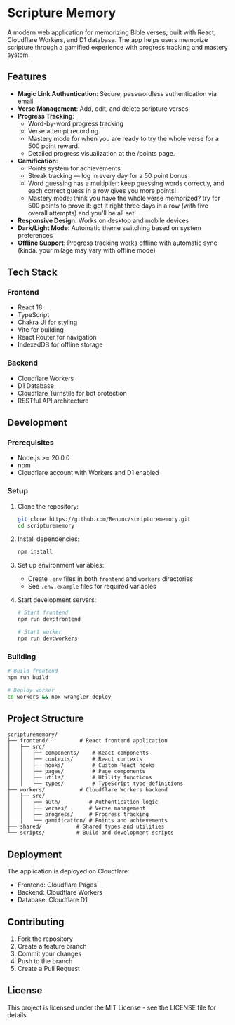 # Scripture Memory

A modern web application for memorizing Bible verses, built with React, Cloudflare Workers, and D1 database. The app helps users memorize scripture through a gamified experience with progress tracking and mastery system.

## Features

- **Magic Link Authentication**: Secure, passwordless authentication via email
- **Verse Management**: Add, edit, and delete scripture verses
- **Progress Tracking**: 
  - Word-by-word progress tracking
  - Verse attempt recording
  - Mastery mode for when you are ready to try the whole verse for a 500 point reward.
  - Detailed progress visualization at the /points page.
- **Gamification**:
  - Points system for achievements
  - Streak tracking — log in every day for a 50 point bonus
  - Word guessing has a multiplier: keep guessing words correctly, and each correct guess in a row gives you more points!
  - Mastery mode: think you have the whole verse memorized? try for 500 points to prove it: get it right three days in a row (with five overall attempts) and you'll be all set!
- **Responsive Design**: Works on desktop and mobile devices
- **Dark/Light Mode**: Automatic theme switching based on system preferences
- **Offline Support**: Progress tracking works offline with automatic sync (kinda. your milage may vary with offline mode)

## Tech Stack

### Frontend
- React 18
- TypeScript
- Chakra UI for styling
- Vite for building
- React Router for navigation
- IndexedDB for offline storage

### Backend
- Cloudflare Workers
- D1 Database
- Cloudflare Turnstile for bot protection
- RESTful API architecture

## Development

### Prerequisites 
- Node.js >= 20.0.0 
- npm
- Cloudflare account with Workers and D1 enabled

### Setup

1. Clone the repository:
   ```bash
   git clone https://github.com/Benunc/scripturememory.git
   cd scripturememory
   ```

2. Install dependencies:
   ```bash
   npm install
   ```

3. Set up environment variables:
   - Create `.env` files in both `frontend` and `workers` directories
   - See `.env.example` files for required variables

4. Start development servers:
   ```bash
   # Start frontend
   npm run dev:frontend

   # Start worker
   npm run dev:workers
   ```

### Building

```bash
# Build frontend
npm run build

# Deploy worker
cd workers && npx wrangler deploy
```

## Project Structure

```
scripturememory/
├── frontend/          # React frontend application
│   ├── src/
│   │   ├── components/    # React components
│   │   ├── contexts/      # React contexts
│   │   ├── hooks/         # Custom React hooks
│   │   ├── pages/         # Page components
│   │   ├── utils/         # Utility functions
│   │   └── types/         # TypeScript type definitions
├── workers/           # Cloudflare Workers backend
│   ├── src/
│   │   ├── auth/         # Authentication logic
│   │   ├── verses/       # Verse management
│   │   ├── progress/     # Progress tracking
│   │   └── gamification/ # Points and achievements
├── shared/           # Shared types and utilities
└── scripts/          # Build and development scripts
```

## Deployment

The application is deployed on Cloudflare:
- Frontend: Cloudflare Pages
- Backend: Cloudflare Workers
- Database: Cloudflare D1

## Contributing

1. Fork the repository
2. Create a feature branch
3. Commit your changes
4. Push to the branch
5. Create a Pull Request

## License

This project is licensed under the MIT License - see the LICENSE file for details.
